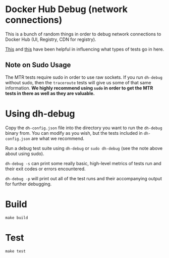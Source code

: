 # Docker Hub Debug (network connections)

This is a bunch of random things in order to debug network connections to Docker Hub (UI, Registry,
CDN for registry). 

[This](https://support.cloudflare.com/hc/en-us/articles/203118044-Gathering-information-for-troubleshooting-sites)
and [this](https://www.cloudflare.com/en-gb/learning/network-layer/what-is-mtr/) have been helpful
in influencing what types of tests go in here.

## Note on Sudo Usage
The MTR tests require sudo in order to use raw sockets. If you run `dh-debug` without
sudo, then the `traceroute` tests will give us some of that same information. **We highly recommend
using `sudo` in order to get the MTR tests in there as well as they are valuable.**

# Using dh-debug

Copy the `dh-config.json` file into the directory you want to run the `dh-debug` binary from. You
can modify as you wish, but the tests included in `dh-config.json` are what we recommend.

Run a debug test suite using `dh-debug` or `sudo dh-debug` (see the note above about using sudo). 

`dh-debug -s` can print some really basic, high-level metrics of tests run and their exit codes or
errors encountered. 

`dh-debug -p` will print out all of the test runs and their accompanying output for further
debugging.

# Build
`make build`

# Test
`make test`

